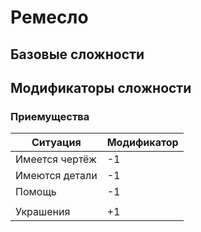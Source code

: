 # Ремесло

## Базовые сложности

## Модификаторы сложности
### Приемущества
| Ситуация       | Модификатор |
| -------------- | ----------- |
| Имеется чертёж | -1          |
| Имеются детали | -1          |
| Помощь         | -1          |
|                |             |
| Украшения      | +1          |
